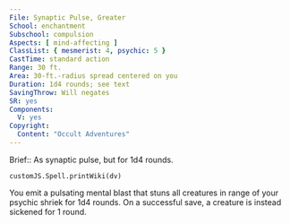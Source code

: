 ```yaml
---
File: Synaptic Pulse, Greater
School: enchantment
Subschool: compulsion
Aspects: [ mind-affecting ]
ClassList: { mesmerist: 4, psychic: 5 }
CastTime: standard action
Range: 30 ft.
Area: 30-ft.-radius spread centered on you
Duration: 1d4 rounds; see text
SavingThrow: Will negates
SR: yes
Components:
  V: yes
Copyright:
  Content: "Occult Adventures"
---
```

Brief:: As synaptic pulse, but for 1d4 rounds.

```dataviewjs
customJS.Spell.printWiki(dv)
```

You emit a pulsating mental blast that stuns all creatures in range of your psychic shriek for 1d4 rounds. On a successful save, a creature is instead sickened for 1 round.
